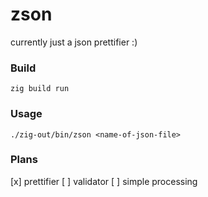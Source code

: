 # zson

currently just a json prettifier :)

### Build
```
zig build run
```

### Usage
```
./zig-out/bin/zson <name-of-json-file>
```

### Plans

[x] prettifier
[ ] validator
[ ] simple processing
